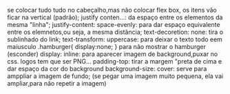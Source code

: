 se colocar tudo tudo no cabeçalho,mas não colocar flex box, os itens vão ficar na vertical (padrão);
justify conten...: da espaço entre os elementos da mesma "linha";
justify-content: space-evenly: para dar espaço equivalente entre os elemnetos,ou seja, a mesma distância;
 text-decoretion: none: tira o sublinhado do link;
 text-transform: uppercase: para deixar o texto todo eem maiusculo
.hamburger{
    display:none;
} para não mostrar o hamburger (esconder)
 display: inline: para aparecer
 imagem de background,puxar no css.
 logos tem que ser PNG...
 padding-top: tirar a margem "preta de cima e dar espaço da cor do background
 background-size: cover: serve para amppliar a imagem de fundo; (se pegar uma imagem muito pequena, ela vai ampliar,para não repetir a imagem)
